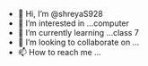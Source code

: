 - 👋 Hi, I’m @shreyaS928
- 👀 I’m interested in ...computer 
- 🌱 I’m currently learning ...class 7
- 💞️ I’m looking to collaborate on ...
- 📫 How to reach me ...

<!---
shreyaS928/shreyaS928 is a ✨ special ✨ repository because its `README.md` (this file) appears on your GitHub profile.
You can click the Preview link to take a look at your changes.
--->
